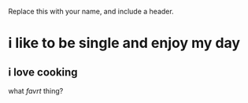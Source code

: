 Replace this with your name, and include a header.
# i like to be single and enjoy my day
## i love cooking
what *favrt* thing?
